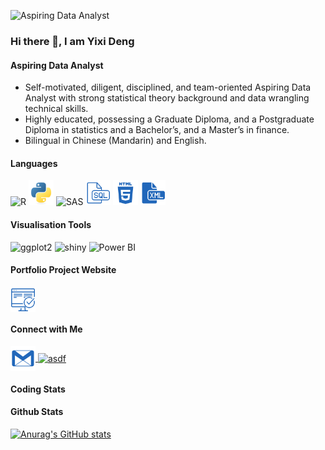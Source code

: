 ![Aspiring Data Analyst](https://media-exp1.licdn.com/dms/image/C5616AQGZI_aD6eHJ2A/profile-displaybackgroundimage-shrink_350_1400/0/1617865888329?e=1637798400&v=beta&t=eFds1kGDum1QlqLuW-kq87m8k5spgPJjGJ1xazgieNY)
### Hi there 👋, I am Yixi Deng
#### Aspiring Data Analyst


- Self-motivated, diligent, disciplined, and team-oriented Aspiring Data Analyst with strong statistical theory background and 
data wrangling technical skills. 
- Highly educated, possessing a Graduate Diploma, and a Postgraduate Diploma in statistics and a Bachelor’s, and a Master’s in finance. 
- Bilingual in Chinese (Mandarin) and English. 

#### Languages
<img alt="R"
     src="https://cdn4.iconfinder.com/data/icons/logos-and-brands/512/285_R_Project_logo-512.png" 
     style="width:40px;height:40px;" >
<img alt="Python"
     src="https://raw.githubusercontent.com/devicons/devicon/master/icons/python/python-original.svg" 
     style="width:40px;height:40px;">
<img alt="SAS"
     src="https://image.winudf.com/v2/image1/Y29tLnNhcy5hbmRyb2lkLmJpbW9iaWxlX2ljb25fMTU2NjU1NDc1OF8wMDU/icon.png?w=&fakeurl=1" 
     style="width:40px;height:40px;" >
<img alt="SQL"
     src="SQL.png" 
     style="width:40px;height:40px;" >
<img alt="HTML"
     src="HTML.png" 
     style="width:40px;height:40px;" >
<img alt="XML"
     src="XML.png" 
     style="width:40px;height:40px;" >
     
#### Visualisation Tools
<img alt="ggplot2"
     src="https://ggplot2.tidyverse.org/logo.png" 
     style="width:40px;height:40px;" >
<img alt="shiny"
     src="https://blog.efpsa.org/wp-content/uploads/2019/04/pic1.png" 
     style="width:40px;height:40px;" >
<img alt="Power BI"
     src="https://static.wikia.nocookie.net/logopedia/images/8/8c/Kisspng-power-bi-business-intelligence-microsoft-azure-mic-office-365-d-nieuwe-cloud-omgeving-dynamics-on-5be7b365088c80.991032501541911397035.png/revision/latest/scale-to-width-down/1504?cb=20200213050332" 
     style="width:40px;height:40px;" >

#### Portfolio Project Website
<p>
<a href="https://ydeng0430.github.io/portfolioprojects/" target="blank">
  <img align="center" 
       src="WEB.png" 
       alt="asdf" height="40" width="40" />
 </a>
 </p>
 
#### Connect with Me
<p align="left">
<a href="mailto:ydeng0430@gmail.com" target="blank">
  <img align="center" 
       src="EMAIL.png" 
       alt="asdf" height="40" width="40" />
 </a>
<a href="https://www.linkedin.com/in/yixi-deng04/" target="blank">
  <img align="center" 
       src="https://raw.githubusercontent.com/rahuldkjain/github-profile-readme-generator/master/src/images/icons/Social/linked-in-alt.svg" 
       alt="asdf" height="28" width="28" />
</a>
</p>


#### Coding Stats
<!--START_SECTION:waka-->
<!--END_SECTION:waka-->


#### Github Stats
[![Anurag's GitHub stats](https://github-readme-stats.vercel.app/api?username=ydeng0430&theme=tokyonight&hide=contribs,prs)](https://github.com/anuraghazra/github-readme-stats)






